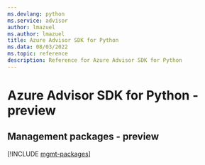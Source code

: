 ```yaml
---
ms.devlang: python
ms.service: advisor
author: lmazuel
ms.author: lmazuel
title: Azure Advisor SDK for Python
ms.data: 08/03/2022
ms.topic: reference
description: Reference for Azure Advisor SDK for Python
---
```

# Azure Advisor SDK for Python - preview

## Management packages - preview
[!INCLUDE [mgmt-packages](advisor-mgmt-index.md)]